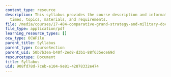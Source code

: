 ```yaml
---
content_type: resource
description: This syllabus provides the course description and information on meeting
  times, topics, materials, and requirements.
file: /media/courses/17-484-comparative-grand-strategy-and-military-doctrine-fall-2004/908fd78d7cebe1049e8142878332e474_17_484_2004_syl.pdf
file_type: application/pdf
learning_resource_types: []
ocw_type: OCWFile
parent_title: Syllabus
parent_type: CourseSection
parent_uid: 50b7b3ea-b40f-2ed8-d3b1-88f635ece69d
resourcetype: Document
title: Syllabus
uid: 908fd78d-7ceb-e104-9e81-42878332e474
---
```

